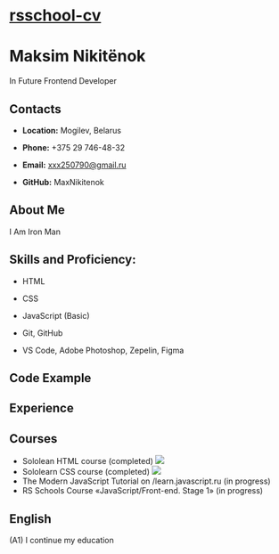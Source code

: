 # [**rsschool-cv**](https://github.com/rolling-scopes-school/tasks/blob/master/tasks/cv/git-markdown.md)

# **Maksim Nikitёnok**

In Future Frontend Developer

## **Contacts**

 * **Location:** Mogilev, Belarus

 * **Phone:** +375 29 746-48-32

 * **Email:** xxx250790@gmail.ru

 * **GitHub:** MaxNikitenok

 ## **About Me**


 I Am Iron Man

 ## **Skills and Proficiency:**

 * HTML

 * CSS

 * JavaScript (Basic)

 * Git, GitHub
 
 * VS Code, Adobe Photoshop, Zepelin, Figma

 ## **Code Example**
 




## **Experience**


## **Courses**

 * Sololean HTML course (completed)
 ![](https://www.sololearn.com/Certificate/1014-3550911/jpg/)
 * Sololearn CSS course (completed)
 ![](https://www.sololearn.com/Certificate/1023-3550911/jpg/)
 * The Modern JavaScript Tutorial on /learn.javascript.ru (in progress)
 * RS Schools Course «JavaScript/Front-end. Stage 1» (in progress)

## **English**

(A1) I continue my education